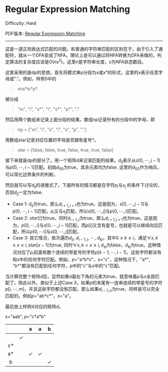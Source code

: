 # Regular Expression Matching

Difficulty: Hard

PDF版本: [Regular Expression Matching](../pdf/10.pdf)

---

这是一道正则表达式匹配的问题。和普通的字符串匹配的区别在于，由于引入了通配符，就从一个DFA变成了NFA。理论上是可以通过将NFA转换为DFA来做的，判定算法的复杂度应该是$O(ns^2)$，这里$n$是字符串长度，$s$为NFA状态数目。

这里采用的是dp的思想。首先将模式串p分段为x或x\*的形式，这里的x表示任意字母或"."。例如，样例5中的

> mis\*is\*p\*.

被分成

> "m", "i", "s\*", "i", "s\*", "p\*", "."

然后用两个数组来记录上面分段的结果。数组np记录所有的分段中的字母，即

> np = ["m", "i", "s", "i", "s", "p", "."]

用数组star记录对应位置的字母是否跟有星号\*。

> star = [false, false, true, false, true, true, false]

接下来就是dp的部分了。用一个矩阵d来记录匹配的结果。$d_{ij}$表示从$s[0, \cdots, j-1]$与$p[0, \cdots, i-1]$匹配。初始$d_{00}$为true，其余元素均为false. 这里的$d_{00}$作为哨兵，可以简化边界条件的判断。

然后就可以写$d_{ij}$的递推式了。下面所有的情况都是在字符$p_i$与$s_j$	的条件下讨论的，否则$d_{ij}$一定为false.

- Case 1: $d_{ij}$为true，那么$d_{i+1,j+1}$也为true。这是因为，$s[0, \cdots, j-1]$与$p[0, \cdots, i-1]$匹配，$p_i$又与$s_j$匹配，所以$s[0, \cdots, j]$与$p[0, \cdots , i]$匹配。
- Case 2: $star[i]$为true，同时$d_{i+1, j}$为true，那么$d_{i+1, j+1}$也为true。这是因为，$p[0, \cdots, i]$与$s[0, \cdots, j-1]$匹配，而$p[i]$又含有星号，也就是可以继续向后匹配，所以$p[0, \cdots i]$与$s[0,\cdots ,j]$匹配。
- Case 3: 其它情况，依次遍历$d_{ij}$, $d_{i-1,j}$, $\cdots$, $d_{kj}$，其中$0\leq k\leq i$，满足$\forall x, k\leq x\leq i, star[x-1]$为true, 同时$\forall x, k<x\leq i, d_{xj}$为false，$d_{kj}$为true。这种情况对应了$p_i$前面有数个连续的带星号的字符$p[k-1, \cdots, i-1]$，这些字符都没有和$s$中的任何字符匹配。例如，$p=$"a\*b\*c"，$s=$"c"，这种情况下，"a\*", "b\*"都没有匹配到任何字符，$p$中的"c"与$s$中的"c"匹配。

当计算完整个矩阵$d$后，显然如果$d$最右下角的元素为true，就意味着$p$与$s$全部匹配了。除此以外，类似于上述Case 3，如果$p$的末尾有一连串连续的带星号的字符$p[i, \cdots, m]$，并且这些字符都没有匹配，那么如果$d_{i-1,n}$为true，同样是可以完全匹配的。例如$p=$"ab\*c\*"，$s=$"a"。

最后放上样例4对应的矩阵$d$。

$s=$"aab", $p=$"c\*a\*b"

|      |      |  a   |  a   |  b   |
| :--: | :--: | :--: | :--: | :--: |
|      |  ✓   |      |      |      |
| c\*  |      |      |      |      |
| a\*  |      |  ✓   |  ✓   |      |
|  b   |      |      |      |  ✓   |

​    